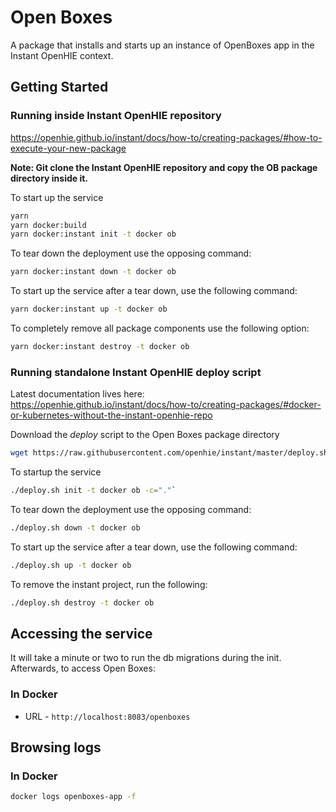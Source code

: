 # Open Boxes

A package that installs and starts up an instance of OpenBoxes app in the Instant OpenHIE context.

## Getting Started

### Running inside Instant OpenHIE repository


https://openhie.github.io/instant/docs/how-to/creating-packages/#how-to-execute-your-new-package

**Note: Git clone the Instant OpenHIE repository and copy the OB package directory inside it.**

To start up the service

```sh
yarn
yarn docker:build
yarn docker:instant init -t docker ob
```

To tear down the deployment use the opposing command:

```bash
yarn docker:instant down -t docker ob
```

To start up the service after a tear down, use the following command:

```bash
yarn docker:instant up -t docker ob
```

To completely remove all package components use the following option:

```bash
yarn docker:instant destroy -t docker ob
```


### Running standalone Instant OpenHIE deploy script

Latest documentation lives here: https://openhie.github.io/instant/docs/how-to/creating-packages/#docker-or-kubernetes-without-the-instant-openhie-repo

Download the *deploy* script to the Open Boxes package directory
```bash
wget https://raw.githubusercontent.com/openhie/instant/master/deploy.sh`
```

To startup the service
```bash
./deploy.sh init -t docker ob -c="."`
```

To tear down the deployment use the opposing command:

```bash
./deploy.sh down -t docker ob
```

To start up the service after a tear down, use the following command:

```bash
./deploy.sh up -t docker ob
```

To remove the instant project, run the following:
```bash
./deploy.sh destroy -t docker ob
```

## Accessing the service

It will take a minute or two to run the db migrations during the init. Afterwards, to access Open Boxes:

### In Docker

* URL - `http://localhost:8083/openboxes`

## Browsing logs

### In Docker
```bash
docker logs openboxes-app -f
```
